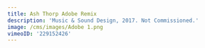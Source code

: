 ```yaml
---
title: Ash Thorp Adobe Remix
description: 'Music & Sound Design, 2017. Not Commissioned.'
image: /cms/images/Adobe 1.png
vimeoID: '229152426'
---
```






